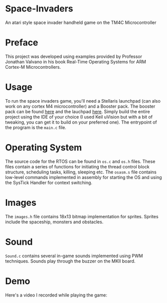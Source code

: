 # Space-Invaders
An atari style space invader handheld game on the TM4C Microcontroller

# Preface
This project was developed using examples provided by Professor Jonathan Valvano in his book Real-Time Operating Systems for ARM Cortex-M Microcontrollers.

# Usage
To run the space invaders game, you'll need a Stellaris launchpad (can also work on any cortex M4 microcontroller) and a Booster pack. The booster
pack can be found [here](https://www.ti.com/tool/BOOSTXL-EDUMKII?keyMatch=Educational+BoosterPack&tisearch=Search-EN-Everything&ref_url=https%25253a%25252f%25252feducation.ti.com%25252fen%25252ffaculty%25252fteaching-materials-and-classroom-resources%25252fproducts-and-tools%25252fevaluation-modules)
and the lauchpad [here](https://www.ti.com/tool/EK-TM4C123GXL).
Simply build the entire project using the IDE of your choice (I used Keil uVision but with a bit of tweaking, you can get it to build on your
preferred one). The entrypoint of the program is the `main.c` file.

# Operating System
The source code for the RTOS can be found in `os.c` and `os.h` files. These files contain a series of functions for initiating the thread control block structure,
scheduling tasks, killing, sleeping etc.
The `osasm.s` file contains low-level commands implemented in assembly for starting the OS and using the SysTick Handler for context switching.

# Images
The `images.h` file contains 18x13 bitmap implementation for sprites. Sprites include the spaceship, monsters and obstacles.

# Sound
`Sound.c` contains several in-game sounds implemented using PWM techniques. Sounds play through the buzzer on the MKII board.

# Demo
Here's a video I recorded while playing the game:

